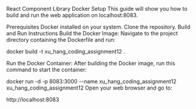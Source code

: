 React Component Library Docker Setup
This guide will show you how to build and run the web application on localhost:8083.

Prerequisites
Docker installed on your system.
Clone the repository.
Build and Run Instructions
Build the Docker Image: Navigate to the project directory containing the Dockerfile and run:

docker build -t xu_hang_coding_assignment12 .

Run the Docker Container: After building the Docker image, run this command to start the container:

 docker run -d -p 8083:3000 --name xu_hang_coding_assignment12 xu_hang_coding_assignment12
Open your web browser and go to:

http://localhost:8083
